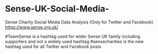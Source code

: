 # Sense-UK-Social-Media-
Sense Charity Social Media Data Analysis (Only for Twitter and Facebook)
https://www.sense.org.uk/

#TeamSense is a hashtag used for wider Sense UK family including supporters and not a widely used hashtag
#sensecharities is the new hashtag used for all Twitter and Facebook posts
